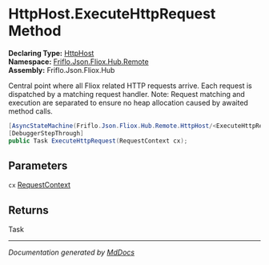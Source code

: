 ﻿<!--  
  <auto-generated>   
    The contents of this file were generated by a tool.  
    Changes to this file may be list if the file is regenerated  
  </auto-generated>   
-->

# HttpHost.ExecuteHttpRequest Method

**Declaring Type:** [HttpHost](../index.md)  
**Namespace:** [Friflo.Json.Fliox.Hub.Remote](../../index.md)  
**Assembly:** Friflo.Json.Fliox.Hub

Central point where all Fliox related HTTP requests arrive. Each request is dispatched by a matching request handler. Note: Request matching and execution are separated to ensure no heap allocation caused by awaited method calls. 

```csharp
[AsyncStateMachine(Friflo.Json.Fliox.Hub.Remote.HttpHost/<ExecuteHttpRequest>d__25)]
[DebuggerStepThrough]
public Task ExecuteHttpRequest(RequestContext cx);
```

## Parameters

`cx`  [RequestContext](../../RequestContext/index.md)

## Returns

Task

___

*Documentation generated by [MdDocs](https://github.com/ap0llo/mddocs)*
